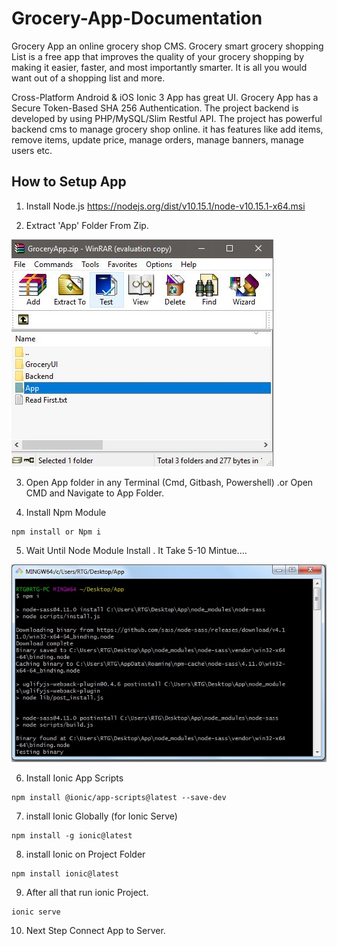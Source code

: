 # Grocery-App-Documentation
Grocery App an online grocery shop CMS. Grocery smart grocery shopping List is a free app that improves the quality of your grocery shopping by making it easier, faster, and most importantly smarter. It is all you would want out of a shopping list and more.  

Cross-Platform Android &amp; iOS Ionic 3 App has great UI. Grocery App has a Secure Token-Based SHA 256 Authentication. The project backend is developed by using PHP/MySQL/Slim Restful API. The project has powerful backend cms to manage grocery shop online. it has features like add items, remove items, update price, manage orders, manage banners, manage users etc. 

## How to Setup App

1. Install Node.js https://nodejs.org/dist/v10.15.1/node-v10.15.1-x64.msi

2. Extract 'App' Folder From Zip.

<img src="1.JPG" />

3. Open App folder in any Terminal (Cmd, Gitbash, Powershell) .or Open CMD and Navigate to App Folder.

4. Install Npm Module

```
npm install or Npm i
```

5. Wait Until Node Module Install . It Take 5-10 Mintue....

<img src="2.jpg" />

6. Install Ionic App Scripts 

```
npm install @ionic/app-scripts@latest --save-dev
```

7. install Ionic Globally (for Ionic Serve)

```
npm install -g ionic@latest
```

8.  install Ionic on Project Folder

```
npm install ionic@latest
```

9. After all that run ionic Project.

```
ionic serve
```

10. Next Step Connect App to Server.
